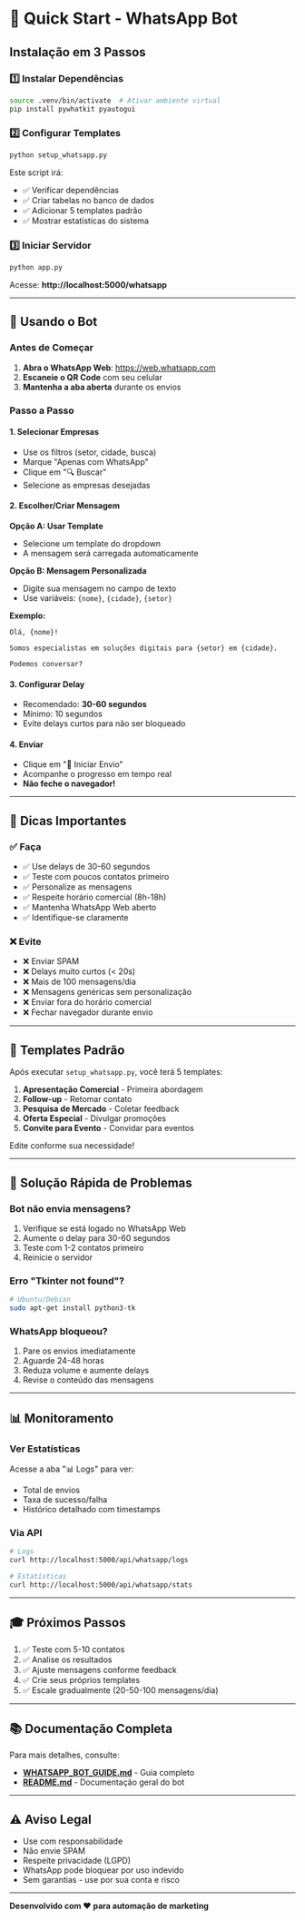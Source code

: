 # 🚀 Quick Start - WhatsApp Bot

## Instalação em 3 Passos

### 1️⃣ Instalar Dependências

```bash
source .venv/bin/activate  # Ativar ambiente virtual
pip install pywhatkit pyautogui
```

### 2️⃣ Configurar Templates

```bash
python setup_whatsapp.py
```

Este script irá:
- ✅ Verificar dependências
- ✅ Criar tabelas no banco de dados
- ✅ Adicionar 5 templates padrão
- ✅ Mostrar estatísticas do sistema

### 3️⃣ Iniciar Servidor

```bash
python app.py
```

Acesse: **http://localhost:5000/whatsapp**

---

## 📱 Usando o Bot

### Antes de Começar

1. **Abra o WhatsApp Web**: https://web.whatsapp.com
2. **Escaneie o QR Code** com seu celular
3. **Mantenha a aba aberta** durante os envios

### Passo a Passo

#### 1. Selecionar Empresas

- Use os filtros (setor, cidade, busca)
- Marque "Apenas com WhatsApp"
- Clique em "🔍 Buscar"
- Selecione as empresas desejadas

#### 2. Escolher/Criar Mensagem

**Opção A: Usar Template**
- Selecione um template do dropdown
- A mensagem será carregada automaticamente

**Opção B: Mensagem Personalizada**
- Digite sua mensagem no campo de texto
- Use variáveis: `{nome}`, `{cidade}`, `{setor}`

**Exemplo:**
```
Olá, {nome}!

Somos especialistas em soluções digitais para {setor} em {cidade}.

Podemos conversar?
```

#### 3. Configurar Delay

- Recomendado: **30-60 segundos**
- Mínimo: 10 segundos
- Evite delays curtos para não ser bloqueado

#### 4. Enviar

- Clique em "🚀 Iniciar Envio"
- Acompanhe o progresso em tempo real
- **Não feche o navegador!**

---

## 🎯 Dicas Importantes

### ✅ Faça

- ✅ Use delays de 30-60 segundos
- ✅ Teste com poucos contatos primeiro
- ✅ Personalize as mensagens
- ✅ Respeite horário comercial (8h-18h)
- ✅ Mantenha WhatsApp Web aberto
- ✅ Identifique-se claramente

### ❌ Evite

- ❌ Enviar SPAM
- ❌ Delays muito curtos (< 20s)
- ❌ Mais de 100 mensagens/dia
- ❌ Mensagens genéricas sem personalização
- ❌ Enviar fora do horário comercial
- ❌ Fechar navegador durante envio

---

## 📝 Templates Padrão

Após executar `setup_whatsapp.py`, você terá 5 templates:

1. **Apresentação Comercial** - Primeira abordagem
2. **Follow-up** - Retomar contato
3. **Pesquisa de Mercado** - Coletar feedback
4. **Oferta Especial** - Divulgar promoções
5. **Convite para Evento** - Convidar para eventos

Edite conforme sua necessidade!

---

## 🔧 Solução Rápida de Problemas

### Bot não envia mensagens?

1. Verifique se está logado no WhatsApp Web
2. Aumente o delay para 30-60 segundos
3. Teste com 1-2 contatos primeiro
4. Reinicie o servidor

### Erro "Tkinter not found"?

```bash
# Ubuntu/Debian
sudo apt-get install python3-tk
```

### WhatsApp bloqueou?

1. Pare os envios imediatamente
2. Aguarde 24-48 horas
3. Reduza volume e aumente delays
4. Revise o conteúdo das mensagens

---

## 📊 Monitoramento

### Ver Estatísticas

Acesse a aba "📊 Logs" para ver:
- Total de envios
- Taxa de sucesso/falha
- Histórico detalhado com timestamps

### Via API

```bash
# Logs
curl http://localhost:5000/api/whatsapp/logs

# Estatísticas
curl http://localhost:5000/api/whatsapp/stats
```

---

## 🎓 Próximos Passos

1. ✅ Teste com 5-10 contatos
2. ✅ Analise os resultados
3. ✅ Ajuste mensagens conforme feedback
4. ✅ Crie seus próprios templates
5. ✅ Escale gradualmente (20-50-100 mensagens/dia)

---

## 📚 Documentação Completa

Para mais detalhes, consulte:
- **[WHATSAPP_BOT_GUIDE.md](WHATSAPP_BOT_GUIDE.md)** - Guia completo
- **[README.md](README.md)** - Documentação geral do bot

---

## ⚠️ Aviso Legal

- Use com responsabilidade
- Não envie SPAM
- Respeite privacidade (LGPD)
- WhatsApp pode bloquear por uso indevido
- Sem garantias - use por sua conta e risco

---

**Desenvolvido com ❤️ para automação de marketing**
